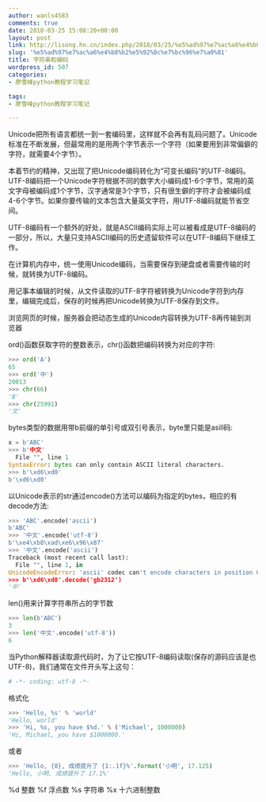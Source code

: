 ```yaml
---
author: wanls4583
comments: true
date: 2018-03-25 15:08:20+00:00
layout: post
link: http://lisong.hn.cn/index.php/2018/03/25/%e5%ad%97%e7%ac%a6%e4%b8%b2%e5%92%8c%e7%bc%96%e7%a0%81/
slug: '%e5%ad%97%e7%ac%a6%e4%b8%b2%e5%92%8c%e7%bc%96%e7%a0%81'
title: 字符串和编码
wordpress_id: 507
categories:
- 廖雪峰python教程学习笔记

tags:
- 廖雪峰python教程学习笔记

---
```


Unicode把所有语言都统一到一套编码里，这样就不会再有乱码问题了。Unicode标准在不断发展，但最常用的是用两个字节表示一个字符（如果要用到非常偏僻的字符，就需要4个字节）。

本着节约的精神，又出现了把Unicode编码转化为“可变长编码”的UTF-8编码。UTF-8编码把一个Unicode字符根据不同的数字大小编码成1-6个字节，常用的英文字母被编码成1个字节，汉字通常是3个字节，只有很生僻的字符才会被编码成4-6个字节。如果你要传输的文本包含大量英文字符，用UTF-8编码就能节省空间。

UTF-8编码有一个额外的好处，就是ASCII编码实际上可以被看成是UTF-8编码的一部分，所以，大量只支持ASCII编码的历史遗留软件可以在UTF-8编码下继续工作。

在计算机内存中，统一使用Unicode编码，当需要保存到硬盘或者需要传输的时候，就转换为UTF-8编码。

用记事本编辑的时候，从文件读取的UTF-8字符被转换为Unicode字符到内存里，编辑完成后，保存的时候再把Unicode转换为UTF-8保存到文件。

浏览网页的时候，服务器会把动态生成的Unicode内容转换为UTF-8再传输到浏览器

ord()函数获取字符的整数表示，chr()函数把编码转换为对应的字符:

```python
>>> ord('A')
65
>>> ord('中')
20013
>>> chr(66)
'B'
>>> chr(25991)
'文'
```

bytes类型的数据用带b前缀的单引号或双引号表示，byte里只能是asill码:
```python
x = b'ABC'
>>> b'中文'
  File "", line 1
SyntaxError: bytes can only contain ASCII literal characters.
>>> b'\xd6\xd0'
b'\xd6\xd0'
```

以Unicode表示的str通过encode()方法可以编码为指定的bytes，相应的有decode方法:
```python
>>> 'ABC'.encode('ascii')
b'ABC'
>>> '中文'.encode('utf-8')
b'\xe4\xb8\xad\xe6\x96\x87'
>>> '中文'.encode('ascii')
Traceback (most recent call last):
  File "", line 1, in 
UnicodeEncodeError: 'ascii' codec can't encode characters in position 0-1: ordinal not in range(128)
>>> b'\xd6\xd0'.decode('gb2312')
'中'
```

len()用来计算字符串所占的字节数
```python
>>> len(b'ABC')
3
>>> len('中文'.encode('utf-8'))
6
```

当Python解释器读取源代码时，为了让它按UTF-8编码读取(保存的源码应该是也UTF-8)，我们通常在文件开头写上这句：
```python
# -*- coding: utf-8 -*-
```

格式化
```python
>>> 'Hello, %s' % 'world'
'Hello, world'
>>> 'Hi, %s, you have $%d.' % ('Michael', 1000000)
'Hi, Michael, you have $1000000.'
```
或者
```python
>>> 'Hello, {0}, 成绩提升了 {1:.1f}%'.format('小明', 17.125)
'Hello, 小明, 成绩提升了 17.1%'
```
%d	整数
%f	浮点数
%s	字符串
%x	十六进制整数
